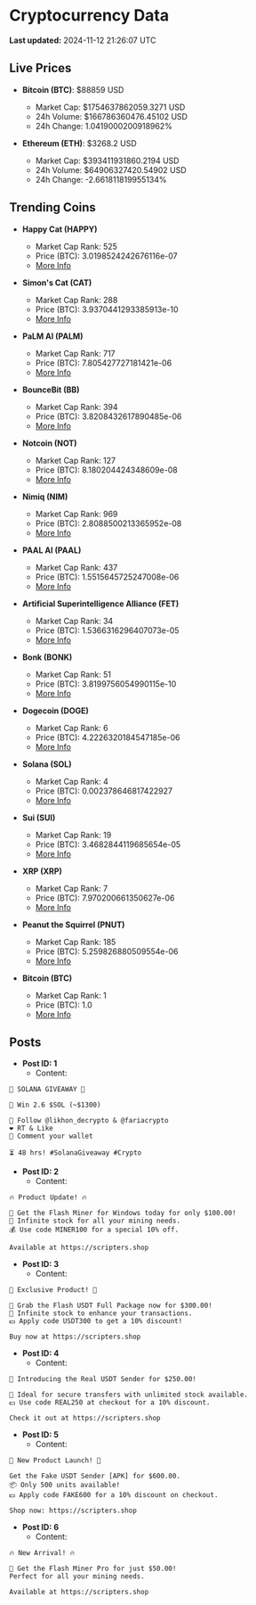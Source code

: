 # Cryptocurrency Data

**Last updated:** 2024-11-12 21:26:07 UTC

## Live Prices
- **Bitcoin (BTC)**: $88859 USD
  - Market Cap: $1754637862059.3271 USD
  - 24h Volume: $166786360476.45102 USD
  - 24h Change: 1.0419000200918962%

- **Ethereum (ETH)**: $3268.2 USD
  - Market Cap: $393411931860.2194 USD
  - 24h Volume: $64906327420.54902 USD
  - 24h Change: -2.661811819955134%

## Trending Coins
- **Happy Cat (HAPPY)**
  - Market Cap Rank: 525
  - Price (BTC): 3.0198524242676116e-07
  - [More Info](https://www.coingecko.com/en/coins/happycat)

- **Simon's Cat (CAT)**
  - Market Cap Rank: 288
  - Price (BTC): 3.9370441293385913e-10
  - [More Info](https://www.coingecko.com/en/coins/simons-cat)

- **PaLM AI (PALM)**
  - Market Cap Rank: 717
  - Price (BTC): 7.805427727181421e-06
  - [More Info](https://www.coingecko.com/en/coins/palm-ai)

- **BounceBit (BB)**
  - Market Cap Rank: 394
  - Price (BTC): 3.8208432617890485e-06
  - [More Info](https://www.coingecko.com/en/coins/bouncebit)

- **Notcoin (NOT)**
  - Market Cap Rank: 127
  - Price (BTC): 8.180204424348609e-08
  - [More Info](https://www.coingecko.com/en/coins/notcoin)

- **Nimiq (NIM)**
  - Market Cap Rank: 969
  - Price (BTC): 2.8088500213365952e-08
  - [More Info](https://www.coingecko.com/en/coins/nimiq)

- **PAAL AI (PAAL)**
  - Market Cap Rank: 437
  - Price (BTC): 1.5515645725247008e-06
  - [More Info](https://www.coingecko.com/en/coins/paal-ai)

- **Artificial Superintelligence Alliance (FET)**
  - Market Cap Rank: 34
  - Price (BTC): 1.5366316296407073e-05
  - [More Info](https://www.coingecko.com/en/coins/artificial-superintelligence-alliance)

- **Bonk (BONK)**
  - Market Cap Rank: 51
  - Price (BTC): 3.8199756054990115e-10
  - [More Info](https://www.coingecko.com/en/coins/bonk)

- **Dogecoin (DOGE)**
  - Market Cap Rank: 6
  - Price (BTC): 4.2226320184547185e-06
  - [More Info](https://www.coingecko.com/en/coins/dogecoin)

- **Solana (SOL)**
  - Market Cap Rank: 4
  - Price (BTC): 0.002378646817422927
  - [More Info](https://www.coingecko.com/en/coins/solana)

- **Sui (SUI)**
  - Market Cap Rank: 19
  - Price (BTC): 3.4682844119685654e-05
  - [More Info](https://www.coingecko.com/en/coins/sui)

- **XRP (XRP)**
  - Market Cap Rank: 7
  - Price (BTC): 7.970200661350627e-06
  - [More Info](https://www.coingecko.com/en/coins/xrp)

- **Peanut the Squirrel (PNUT)**
  - Market Cap Rank: 185
  - Price (BTC): 5.259826880509554e-06
  - [More Info](https://www.coingecko.com/en/coins/peanut-the-squirrel)

- **Bitcoin (BTC)**
  - Market Cap Rank: 1
  - Price (BTC): 1.0
  - [More Info](https://www.coingecko.com/en/coins/bitcoin)

## Posts
- **Post ID: 1**
  - Content:
```
🚀 SOLANA GIVEAWAY 🚀

🎁 Win 2.6 $SOL (~$1300)

🤝 Follow @likhon_decrypto & @fariacrypto
❤️ RT & Like
💬 Comment your wallet

⏳ 48 hrs! #SolanaGiveaway #Crypto
```

- **Post ID: 2**
  - Content:
```
🔥 Product Update! 🔥

🚀 Get the Flash Miner for Windows today for only $100.00!
🔋 Infinite stock for all your mining needs.
💰 Use code MINER100 for a special 10% off.

Available at https://scripters.shop
```

- **Post ID: 3**
  - Content:
```
🎁 Exclusive Product! 🎁

💸 Grab the Flash USDT Full Package now for $300.00!
🎉 Infinite stock to enhance your transactions.
💵 Apply code USDT300 to get a 10% discount!

Buy now at https://scripters.shop
```

- **Post ID: 4**
  - Content:
```
💎 Introducing the Real USDT Sender for $250.00!

💼 Ideal for secure transfers with unlimited stock available.
💵 Use code REAL250 at checkout for a 10% discount.

Check it out at https://scripters.shop
```

- **Post ID: 5**
  - Content:
```
🚀 New Product Launch! 🚀

Get the Fake USDT Sender [APK] for $600.00.
📦 Only 500 units available!
💵 Apply code FAKE600 for a 10% discount on checkout.

Shop now: https://scripters.shop
```

- **Post ID: 6**
  - Content:
```
🔥 New Arrival! 🔥

💸 Get the Flash Miner Pro for just $50.00!
Perfect for all your mining needs.

Available at https://scripters.shop
```

